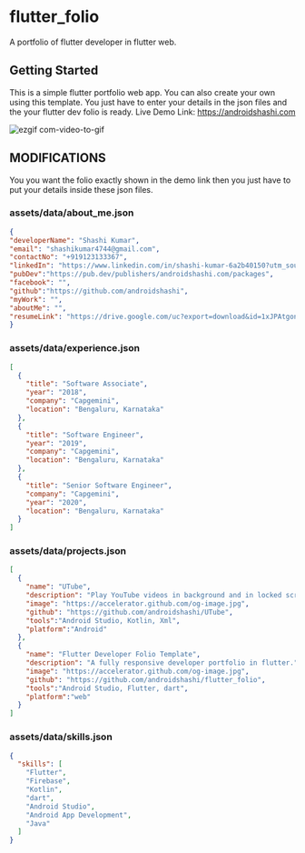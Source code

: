 # flutter_folio

A portfolio of flutter developer in flutter web.

## Getting Started
This is a simple flutter portfolio web app. You can also create your own using this template. 
You just have to enter your details in the json files and the your flutter dev folio is ready.
Live Demo Link: https://androidshashi.com

![ezgif com-video-to-gif](https://github.com/androidshashi/flutter_folio/assets/91884965/f6e250d4-09d4-4713-8173-657335f4d81d)


## MODIFICATIONS

You you want the folio exactly shown in the demo link then you just have to put your details inside these json files.

### assets/data/about_me.json
```json
{
"developerName": "Shashi Kumar",
"email": "shashikumar4744@gmail.com",
"contactNo": "+919123133367",
"linkedIn": "https://www.linkedin.com/in/shashi-kumar-6a2b40150?utm_source=share&utm_campaign=share_via&utm_content=profile&utm_medium=android_app",
"pubDev":"https://pub.dev/publishers/androidshashi.com/packages",
"facebook": "",
"github":"https://github.com/androidshashi",
"myWork": "",
"aboutMe": "",
"resumeLink": "https://drive.google.com/uc?export=download&id=1xJPAtgon_OoU4VkWoILpcTY4KpcOTEy0"
}
```

### assets/data/experience.json
```json
[
  {
    "title": "Software Associate",
    "year": "2018",
    "company": "Capgemini",
    "location": "Bengaluru, Karnataka"
  },
  {
    "title": "Software Engineer",
    "year": "2019",
    "company": "Capgemini",
    "location": "Bengaluru, Karnataka"
  },
  {
    "title": "Senior Software Engineer",
    "company": "Capgemini",
    "year": "2020",
    "location": "Bengaluru, Karnataka"
  }
]
```

### assets/data/projects.json
```json
[
  {
    "name": "UTube",
    "description": "Play YouTube videos in background and in locked screen",
    "image": "https://accelerator.github.com/og-image.jpg",
    "github": "https://github.com/androidshashi/UTube",
    "tools":"Android Studio, Kotlin, Xml",
    "platform":"Android"
  },
  {
    "name": "Flutter Developer Folio Template",
    "description": "A fully responsive developer portfolio in flutter.",
    "image": "https://accelerator.github.com/og-image.jpg",
    "github": "https://github.com/androidshashi/flutter_folio",
    "tools":"Android Studio, Flutter, dart",
    "platform":"web"
  }
]
```

### assets/data/skills.json
```json
{
  "skills": [
    "Flutter",
    "Firebase",
    "Kotlin",
    "dart",
    "Android Studio",
    "Android App Development",
    "Java"
  ]
}
```




